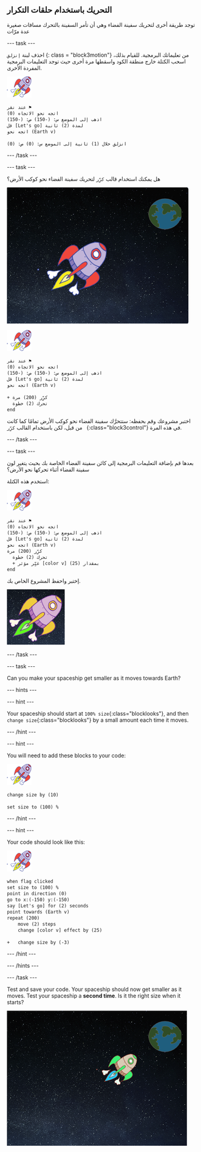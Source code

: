 ## التحريك باستخدام حلقات التكرار

توجد طريقة أخرى لتحريك سفينة الفضاء وهي أن تأمر السفينة بالتحرك مسافات صغيرة عدة مرّات

\--- task \---

احذف لبنة `إنزلق` {: class = "block3motion"} من تعليماتك البرمجية. للقيام بذلك، اسحب الكتلة خارج منطقة الكود واسقطها مرة أخرى حيث توجد التعليمات البرمجية المفردة الأخرى.

![Spaceship sprite](images/sprite-spaceship.png)

```blocks3
عند نقر ⚑
اتجه نحو الاتجاه (0)
اذهب إلى الموضع س: (-150) ص: (-150)
قل [Let's go] لمدة (2) ثانية
اتجه نحو (Earth v)

انزلق خلال (1) ثانية إلى الموضع س: (0) ص: (0)
```

\--- /task \---

\--- task \---

هل يمكنك استخدام قالب `كرِّر` لتحريك سفينة الفضاء نحو كوكب الأرض؟

![Testing a spaceship animation](images/space-animate-stage.png)

![Spaceship sprite](images/sprite-spaceship.png)

```blocks3
عند نقر ⚑
اتجه نحو الاتجاه (0)
اذهب إلى الموضع س: (-150) ص: (-150)
قل [Let's go] لمدة (2) ثانية
اتجه نحو (Earth v)

+ كرِّر (200) مرة 
  تحرك (2) خطوة
end
```

اختبر مشروعك وقم بحفظه: ستتحرَّك سفينة الفضاء نحو كوكب الأرض تمامًا كما كانت من قبل، لكن باستخدام القالب `كرِّر ` {:class="block3control"} في هذه المرة.

\--- /task \---

\--- task \---

بعدها قم بإضافة التعليمات البرمجية إلى كائن سفينة الفضاء الخاصة بك بحيث يتغير لون سفينة الفضاء أثناء تحركها نحو الأرض؟

استخدم هذه الكتلة:

![Spaceship sprite](images/sprite-spaceship.png)

```blocks3
عند نقر ⚑
اتجه نحو الاتجاه (0)
اذهب إلى الموضع س: (-150) ص: (-150)
قل [Let's go] لمدة (2) ثانية
اتجه نحو (Earth v)
كرِّر (200) مرة 
  تحرك (2) خطوة
  + غيِّر مؤثر [color v] بمقدار (25)
end
```

إختبر واحفظ المشروع الخاص بك.

![Testing a colour-changing spaceship](images/space-colour-test.png)

\--- /task \---

\--- task \---

Can you make your spaceship get smaller as it moves towards Earth?

\--- hints \---

\--- hint \---

Your spaceship should start at `100% size`{:class="blocklooks"}, and then `change size`{:class="blocklooks"} by a small amount each time it moves.

\--- /hint \---

\--- hint \---

You will need to add these blocks to your code:

![Spaceship sprite](images/sprite-spaceship.png)

```blocks3
change size by (10)

set size to (100) %
```

\--- /hint \---

\--- hint \---

Your code should look like this:

![Spaceship sprite](images/sprite-spaceship.png)

```blocks3
when flag clicked
set size to (100) %
point in direction (0)
go to x:(-150) y:(-150)
say [Let's go] for (2) seconds
point towards (Earth v)
repeat (200)
    move (2) steps
    change [color v] effect by (25)

+   change size by (-3)
```

\--- /hint \---

\--- /hints \---

\--- /task \---

Test and save your code. Your spaceship should now get smaller as it moves. Test your spaceship a **second time**. Is it the right size when it starts?

![Testing a shrinking spaceship](images/space-size-test.png)